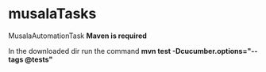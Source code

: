 # musalaTasks
MusalaAutomationTask
**Maven is required**

In the downloaded dir run the command
**mvn test -Dcucumber.options="--tags @tests"**
